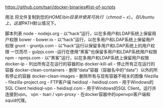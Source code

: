 https://github.com/tsari/docker-binaries#list-of-scripts

用法
将文件复制到您的$HOME/bin目录并使其可执行（chmod -x）。在Ubuntu上，这是$PATH默认情况下。

脚本列表
node - nodejs.org - 以“hack”运行，以在多用户和LDAP系统上保留用户权限
bower - bower.io - 以“hack”运行，以在多用户和LDAP系统上保留用户权限
grunt - gruntjs.com - 以“hack”运行以保留多用户和LDAP系统上的用户权限
一饮而尽 - gulpjs.com -运行在使用“黑客”也保留多用户和LDAP系统用户权限
npm - npmjs.com - 以“黑客”运行，以在多用户和LDAP系统上保留用户权限
docker-ip - 列出所有正在运行的容器的ip
docker-kill-all - 停止所有正在运行的容器
docker-clean-containers - 删除“data”容器（容器名中的“data”）以外的所有停止的容器
docker-clean-images - 删除所有与现有容器不相关的图像
filezilla - filezilla-project.org - FTP客户端
heidisql - heidisql.com - 用于Windows的SQL Client
heidisql-vpn - heidisql.com - 用于Windows的SQL Client。运行并连接到vpn。
vpn - tsari / vpn-proxy - 在docker容器中的openvpn客户端和squid代理。




